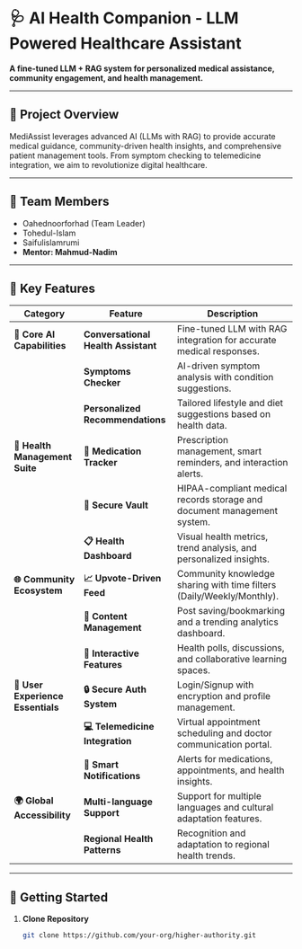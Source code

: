 # 🩺 AI Health Companion - LLM Powered Healthcare Assistant

**A fine-tuned LLM + RAG system for personalized medical assistance, community engagement, and health management.**

---

## 🌟 Project Overview
MediAssist leverages advanced AI (LLMs with RAG) to provide accurate medical guidance, community-driven health insights, and comprehensive patient management tools. From symptom checking to telemedicine integration, we aim to revolutionize digital healthcare.

---

## 👥 Team Members
- Oahednoorforhad (Team Leader)  
- Tohedul-Islam  
- Saifulislamrumi  
- **Mentor: Mahmud-Nadim**

---

## 🌟 Key Features

| **Category**                  | **Feature**                         | **Description**                                                                                 |
|-------------------------------|-------------------------------------|-------------------------------------------------------------------------------------------------|
| **🤖 Core AI Capabilities**   | **Conversational Health Assistant** | Fine-tuned LLM with RAG integration for accurate medical responses.                             |
|                               | **Symptoms Checker**                | AI-driven symptom analysis with condition suggestions.                                          |
|                               | **Personalized Recommendations**    | Tailored lifestyle and diet suggestions based on health data.                                   |
| **🧠 Health Management Suite**| **💊 Medication Tracker**           | Prescription management, smart reminders, and interaction alerts.                              |
|                               | **🔐 Secure Vault**                 | HIPAA-compliant medical records storage and document management system.                         |
|                               | **📋 Health Dashboard**             | Visual health metrics, trend analysis, and personalized insights.                               |
| **🌐 Community Ecosystem**    | **📈 Upvote-Driven Feed**           | Community knowledge sharing with time filters (Daily/Weekly/Monthly).                          |
|                               | **📌 Content Management**           | Post saving/bookmarking and a trending analytics dashboard.                                     |
|                               | **💬 Interactive Features**         | Health polls, discussions, and collaborative learning spaces.                                   |
| **🔄 User Experience Essentials** | **🔒 Secure Auth System**           | Login/Signup with encryption and profile management.                                           |
|                               | **💻 Telemedicine Integration**     | Virtual appointment scheduling and doctor communication portal.                                 |
|                               | **🔔 Smart Notifications**          | Alerts for medications, appointments, and health insights.                                      |
| **🌍 Global Accessibility**   | **Multi-language Support**          | Support for multiple languages and cultural adaptation features.                                |
|                               | **Regional Health Patterns**        | Recognition and adaptation to regional health trends.                                           |

---

## 🚀 Getting Started

1. **Clone Repository**
   ```bash
   git clone https://github.com/your-org/higher-authority.git
